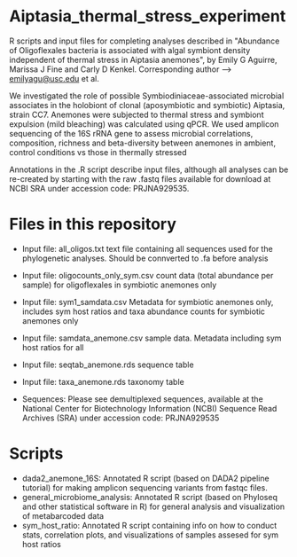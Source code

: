 # Aiptasia_thermal_stress_experiment
R scripts and input files for completing analyses described in "Abundance of Oligoflexales bacteria is associated with algal symbiont density independent of thermal stress in Aiptasia anemones", by Emily G Aguirre, Marissa J Fine and Carly D Kenkel. Corresponding author --> emilyagu@usc.edu et al. 

We investigated the role of possible Symbiodiniaceae-associated microbial associates in the holobiont of clonal (aposymbiotic and symbiotic) Aiptasia, strain CC7. 
Anemones were subjected to thermal stress and symbiont expulsion (mild bleaching) was calculated using qPCR. We used amplicon sequencing of the 16S rRNA gene to assess microbial correlations, composition, richness and beta-diversity between anemones in ambient, control conditions vs those in thermally stressed

Annotations in the .R script describe input files, although all analyses can be re-created by starting with the raw .fastq files available for download at NCBI SRA under accession code: PRJNA929535.

# Files in this repository

- Input file: all_oligos.txt text file containing all sequences used for the phylogenetic analyses. Should be connverted to .fa before analysis
- Input file: oligocounts_only_sym.csv count data (total abundance per sample) for oligoflexales in symbiotic anemones only
- Input file: sym1_samdata.csv Metadata for symbiotic anemones only, includes sym host ratios and taxa abundance counts for symbiotic anemones only  
- Input file: samdata_anemone.csv sample data. Metadata including sym host ratios for all  
- Input file: seqtab_anemone.rds sequence table 
- Input file: taxa_anemone.rds taxonomy table

- Sequences: Please see demultiplexed sequences, available at the National Center for Biotechnology Information (NCBI) Sequence Read Archives (SRA) under accession code: PRJNA929535


# Scripts 
- dada2_anemone_16S: Annotated R script (based on DADA2 pipeline tutorial) for making amplicon sequencing variants from fastqc files.
- general_microbiome_analysis: Annotated R script (based on Phyloseq and other statistical software in R) for general analysis and visualization of metabarcoded data
- sym_host_ratio: Annotated R script containing info on how to conduct stats, correlation plots, and visualizations of samples assesed for sym host ratios   



